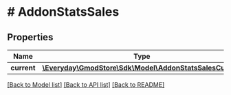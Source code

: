 # # AddonStatsSales

## Properties

Name | Type | Description | Notes
------------ | ------------- | ------------- | -------------
**current** | [**\Everyday\GmodStore\Sdk\Model\AddonStatsSalesCurrent**](AddonStatsSalesCurrent.md) |  | [optional] 

[[Back to Model list]](../../README.md#documentation-for-models) [[Back to API list]](../../README.md#documentation-for-api-endpoints) [[Back to README]](../../README.md)


